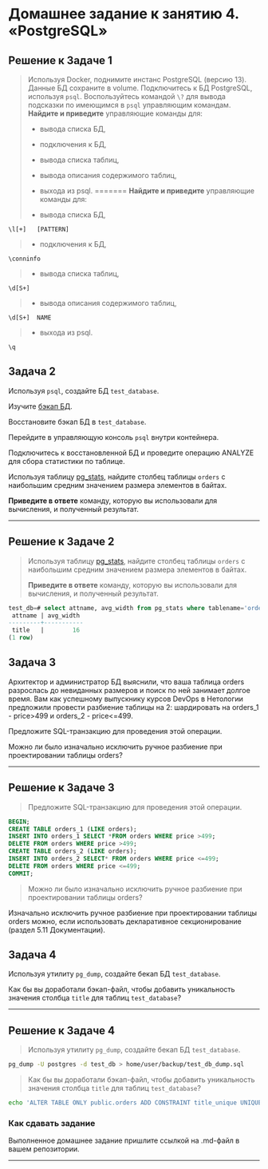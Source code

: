 # Домашнее задание к занятию 4. «PostgreSQL»

## Решение к Задаче 1

> Используя Docker, поднимите инстанс PostgreSQL (версию 13). Данные БД сохраните в volume.
> Подключитесь к БД PostgreSQL, используя `psql`.
> Воспользуйтесь командой `\?` для вывода подсказки по имеющимся в `psql` управляющим командам.
> **Найдите и приведите** управляющие команды для:
>
> - вывода списка БД,
> - подключения к БД,
> - вывода списка таблиц,
> - вывода описания содержимого таблиц,
>- выхода из psql.
=======
>**Найдите и приведите** управляющие команды для:
>
>- вывода списка БД,

`\l[+]   [PATTERN]`

>- подключения к БД,

`\conninfo`

>- вывода списка таблиц,

`\d[S+]`

>- вывода описания содержимого таблиц,

`\d[S+]  NAME`

>- выхода из psql.

`\q`

## Задача 2

Используя `psql`, создайте БД `test_database`.

Изучите [бэкап БД](https://github.com/netology-code/virt-homeworks/tree/virt-11/06-db-04-postgresql/test_data).

Восстановите бэкап БД в `test_database`.

Перейдите в управляющую консоль `psql` внутри контейнера.

Подключитесь к восстановленной БД и проведите операцию ANALYZE для сбора статистики по таблице.

Используя таблицу [pg_stats](https://postgrespro.ru/docs/postgresql/12/view-pg-stats), найдите столбец таблицы `orders`
с наибольшим средним значением размера элементов в байтах.

**Приведите в ответе** команду, которую вы использовали для вычисления, и полученный результат.

---

## Решение к Задаче 2

>Используя таблицу [pg_stats](https://postgrespro.ru/docs/postgresql/12/view-pg-stats), найдите столбец таблицы `orders`
>с наибольшим средним значением размера элементов в байтах.
>
>**Приведите в ответе** команду, которую вы использовали для вычисления, и полученный результат.

```sql
test_db=# select attname, avg_width from pg_stats where tablename='orders' order by avg_width desc limit 1;
 attname | avg_width
---------+-----------
 title   |        16
(1 row)
```

## Задача 3

Архитектор и администратор БД выяснили, что ваша таблица orders разрослась до невиданных размеров и
поиск по ней занимает долгое время. Вам как успешному выпускнику курсов DevOps в Нетологии предложили
провести разбиение таблицы на 2: шардировать на orders_1 - price>499 и orders_2 - price<=499.

Предложите SQL-транзакцию для проведения этой операции.

Можно ли было изначально исключить ручное разбиение при проектировании таблицы orders?

---

## Решение к Задаче 3

>Предложите SQL-транзакцию для проведения этой операции.

```sql
BEGIN;
CREATE TABLE orders_1 (LIKE orders);
INSERT INTO orders_1 SELECT *FROM orders WHERE price >499;
DELETE FROM orders WHERE price >499;
CREATE TABLE orders_2 (LIKE orders);
INSERT INTO orders_2 SELECT* FROM orders WHERE price <=499;
DELETE FROM orders WHERE price <=499;
COMMIT;
```

>Можно ли было изначально исключить ручное разбиение при проектировании таблицы orders?

Изначально исключить ручное разбиение при проектировании таблицы orders можно, если использовать декларативное секционирование (раздел 5.11 Документации).

## Задача 4

Используя утилиту `pg_dump`, создайте бекап БД `test_database`.

Как бы вы доработали бэкап-файл, чтобы добавить уникальность значения столбца `title` для таблиц `test_database`?

---

## Решение к Задаче 4

>Используя утилиту `pg_dump`, создайте бекап БД `test_database`.

```bash
pg_dump -U postgres -d test_db > home/user/backup/test_db_dump.sql
```

>Как бы вы доработали бэкап-файл, чтобы добавить уникальность значения столбца `title` для таблиц `test_database`?

```bash
echo 'ALTER TABLE ONLY public.orders ADD CONSTRAINT title_unique UNIQUE (title);' > home/user/backup/test_dump.sql
```

### Как cдавать задание

Выполненное домашнее задание пришлите ссылкой на .md-файл в вашем репозитории.

---
